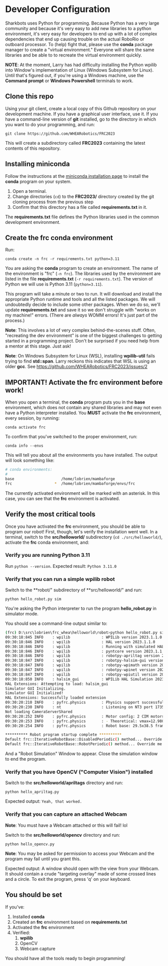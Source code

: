 # Developer Configuration

Sharkbots uses Python for programming. Because Python has a very large community and because it's very easy to add new libraries to a python environment, it's very easy for developers to end up with a lot of complex dependencies that end up causing trouble on the actual RoboRio or outboard processor. To (help) fight that, please use the **conda** package manager to create a "virtual environment." Everyone will share the same libraries and be able to to recreate the virtual environment quickly.

**NOTE**: At the moment, Larry has had difficulty installing the Python wpilib into Window's implementation of Linux (Windows Subsystem for Linux). Until that's figured out, if you're using a Windows machine, use the **Command prompt** or **Windows Powershell** terminals to work. 

## Clone this repo 

Using your git client, create a local copy of this Github repository on your development machine. If you have a graphical user interface, use it. If you have a command-line version of **git** installed, go to the directory in which you want to do your programming, and run:

    git clone https://github.com/WHEARobotics/FRC2023

This will create a subdirectory called **FRC2023** containing the latest contents of this repository.

## Installing miniconda

Follow the instructions at the [miniconda installation page](https://docs.conda.io/en/latest/miniconda.html#latest-miniconda-installer-links) to install the **conda** program on your system.

1. Open a terminal. 
1. Change directories (`cd`) to the **FRC2023/** directory created by the git cloning process from the previous step
1. Confirm that this directory has a file called **requirements.txt** in it. 

The **requirements.txt** file defines the Python libraries used in the common development environment.


## Create the **frc** conda environment 

Run:

    conda create -n frc -r requirements.txt python=3.11

You are asking the **conda** program to create an environment. The name of the environment is "frc" (`-n frc`). The libraries used by the environment are listed in the file **requirements.txt** (`-r requirements.txt`). The version of Python we will use is Python 3.11 (`python=3.11`).

This program will take a minute or two to run. It will download and install the appropriate Python runtime and tools and all the listed packages. We will undoubtedly decide to include some other packages. When we do so, we'll update **requirements.txt** and save it so we don't struggle with "works on my machine!" errors. (There are _always_ WOMM errors! It's just part of the process.)

**Note**: This involves a lot of very complex behind-the-scenes stuff. Often, "recreating the dev environment" is one of the biggest challenges to getting started in a programming project. Don't be surprised if you need help from a mentor at this stage. Just ask!

**Note**: On Windows Subsystem for Linux (WSL), installing **wpilib-util** fails trying to find **std::span**. Larry reckons this indicates that WSL is using an older **gcc**. See https://github.com/WHEARobotics/FRC2023/issues/2

## IMPORTANT! Activate the **frc** environment before work!

When you open a terminal, the **conda** program puts you in the **base** environment, which does not contain any shared libraries and may not even have a Python interpreter installed. You **MUST** activate the **frc** environment, every session, by running:

    conda activate frc 

To confirm that you've switched to the proper environment, run:

    conda info --envs

This will tell you about all the environments you have installed. The output will look something like:

```bash
# conda environments:
#
base                     /home/lobrien/mambaforge
frc                   *  /home/lobrien/mambaforge/envs/frc
```

The currently activated environment will be marked with an asterisk. In this case, you can see that the **frc** environment is activated. 

## Verify the most critical tools

Once you have activated the **frc** environment, you should be able to program our robot! First, though, let's verify the installation went well. In a terminal, switch to the **src/helloworld/** subdirectory (`cd ./src/helloworld/`), activate the **frc** conda environment, and:

### Verify you are running Python 3.11

Run `python --version`. Expected result: `Python 3.11.0`

### Verify that you can run a simple wpilib robot

Switch to the **robot/" subdirectory of **src/helloworld/" and run:

    python hello_robot.py sim

You're asking the Python interpreter to run the program **hello_robot.py** in simulator mode. 

You should see a command-line output similar to:

```bash
(frc) D:\src\lobrien\frc_whea\helloworld\robot>python hello_robot.py sim
09:30:18:845 INFO    : wpilib              : WPILib version 2023.1.1.0
09:30:18:846 INFO    : wpilib              : HAL version 2023.1.1.0
09:30:18:846 INFO    : wpilib              : Running with simulated HAL.
09:30:18:846 INFO    : wpilib              : pyntcore version 2023.1.1.0
09:30:18:846 INFO    : wpilib              : robotpy-apriltag version 2023.1.1.0
09:30:18:847 INFO    : wpilib              : robotpy-halsim-gui version 2023.1.1.0
09:30:18:847 INFO    : wpilib              : robotpy-wpimath version 2023.1.1.0
09:30:18:847 INFO    : wpilib              : robotpy-wpinet version 2023.1.1.0
09:30:18:847 INFO    : wpilib              : robotpy-wpiutil version 2023.1.1.0
09:30:18:850 INFO    : halsim_gui          : WPILib HAL Simulation 2023.1.1.0
HAL Extensions: Attempting to load: halsim_gui
Simulator GUI Initializing.
Simulator GUI Initialized!
HAL Extensions: Successfully loaded extension
09:30:20:210 INFO    : pyfrc.physics       : Physics support successfully enabled
09:30:20:230 INFO    : nt                  : Listening on NT3 port 1735, NT4 port 5810
Not loading CameraServerShared
09:30:20:252 INFO    : pyfrc.physics       : Motor config: 2 CIM motors @ 10.71 gearing with 6.0 diameter wheels
09:30:20:253 INFO    : pyfrc.physics       : - Theoretical: vmax=12.980 ft/s, amax=44.731 ft/s^2, kv=0.925, ka=0.268
09:30:20:254 INFO    : pyfrc.physics       : Robot base: 29.5x38.5 frame, 22.0 wheelbase, 110.0 mass

********** Robot program startup complete **********
Default frc::IterativeRobotBase::DisabledPeriodic() method... Override me!
Default frc::IterativeRobotBase::RobotPeriodic() method... Override me!
```

And a "Robot Simulation" Window to appear. Close the simulation window to end the program.

### Verify that you have OpenCV ("Computer Vision") installed

Switch to the **src/helloworld/apriltags** directory and run:

    python hello_apriltag.py

Expected output: `Yeah, that worked.`

### Verify that you can capture an attached Webcam 

**Note**: You must have a Webcam attached or this will fail! lol

Switch to the **src/helloworld/opencv** directory and run:

    python hello_opencv.py

**Note**: You may be asked for permission to access your Webcam and the program may fail until you grant this. 

Expected output: A window should open with the view from your Webcam. It should contain a crude "targeting overlay" made of some crossed lines and a circle. To exit the program, press 'q' on your keyboard. 

## You should be set

If you've:

1. Installed **conda**
1. Created an **frc** environment based on **requirements.txt** 
1. Activated the **frc** environment
1. Verified:
   1. **wpilib**
   1. OpenCV 
   1. Webcam capture

You should have all the tools ready to begin programming! 
